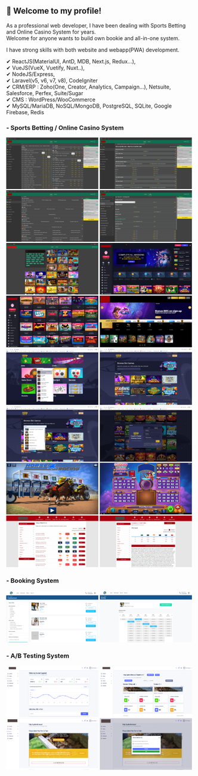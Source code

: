 ## 👋 Welcome to my profile!   


<!-- ### About Me
- As a full stack developer with Web2 & Web3, I have been doing my best to give clients only satisfied results.
- I always keep learning trending & innovative technologies/skills.
- I will make your great idea live.
- I work full time and prefer long-term collaboration.
- You can [send mail](mailto:cmate5614530@gmail.com) or contact me via [skype](https://join.skype.com/invite/fm0GRG34ND1D)
### My Skills  -->
As a professional web developer, I have been dealing with Sports Betting and Online Casino System for years.  
Welcome for anyone wants to build own bookie and all-in-one system.  

I have strong skills with both website and webapp(PWA) development.  

<!-- You can [send mail](mailto:cmate5614530@gmail.com) or contact me via [skype](https://join.skype.com/invite/fm0GRG34ND1D) -->

✔ ReactJS(MaterialUI, AntD, MDB, Next.js, Redux...),  
✔ VueJS(VueX, Vuetify, Nuxt..),  
✔ NodeJS/Express,  
✔ Laravel(v5, v6, v7, v8), CodeIgniter  
✔ CRM/ERP : Zoho(One, Creator, Analytics, Campaign...), Netsuite, Salesforce, Perfex, Suite/Sugar  
✔ CMS : WordPress/WooCommerce  
✔ MySQL/MariaDB, NoSQL/MongoDB, PostgreSQL, SQLite, Google Firebase, Redis    

<!-- 
![trophy](https://github-profile-trophy.vercel.app/?username=cmate5614530&theme=onedark&title=MultiLanguage,Commit,Repositories,Stars,Followers) -->

### - Sports Betting / Online Casino System
<p float="left" width="100%">
  <img src="img/1.jpg" width="49%"/>
  <img src="img/4.jpg" width="49%"/>
  <img src="img/3.jpg" width="49%"/>
  <img src="img/2.jpg" width="49%"/>
  <img src="img/19.jpg" width="49%"/>
  <img src="img/8.jpg" width="49%"/>
  <img src="img/9.jpg" width="49%"/>
  <img src="img/7.jpg" width="49%"/> 
  <img src="img/neko2.png" width="49%"/>
  <img src="img/neko3.png" width="49%"/>
  <img src="img/neko4.png" width="49%"/>
  <img src="img/neko5.png" width="49%"/>
  <img src="img/5.jpg" width="49%"/>
  <img src="img/6.jpg" width="49%"/>
  <img src="img/10.jpg" width="49%"/>
  <img src="img/11.jpg" width="49%"/>
</p>

### - Booking System
<p float="left" width="100%">
  <img src="img/14.jpg" width="49%"/>
  <img src="img/13.jpg" width="49%"/>
</p>

### - A/B Testing System
<p float="left" width="100%">
  <img src="img/16.jpg" width="49%"/>
  <img src="img/15.jpg" width="49%"/>
  <img src="img/17.jpg" width="49%"/>
  <img src="img/18.jpg" width="49%"/>
</p>


